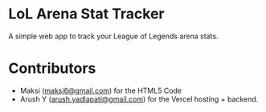 # LoL Arena Stat Tracker

A simple web app to track your League of Legends arena stats. 

# Contributors
- Maksi ([maksj6@gmail.com](mailto:maksj6@gmail.com)) for the HTML5 Code
- Arush Y ([arush.yadlapati@gmail.com](mailto:arush.yadlapati@gmail.com)) for the Vercel hosting + backend.

